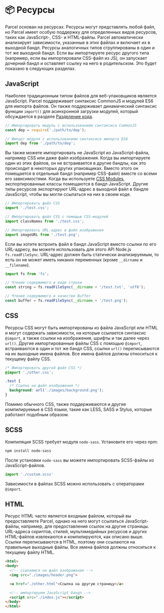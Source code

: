 # 📦 Ресурсы

Parcel основан на ресурсах. Ресурсы могут представлять любой файл, но Parcel имеет особую поддержку для определенных видов ресурсов, таких как JavaScript-, CSS- и HTML-файлы. Parcel автоматически анализирует зависимости, указанные в этих файлах и включает их в выходной бандл. Ресурсы аналогичных типов сгруппированы в один и тот же выходной бандл. Если вы импортируете ресурс другого типа (например, если вы импортировали CSS-файл из JS), он запускает дочерний бандл и оставляет ссылку на него в родительском. Это будет показано в следующих разделах.

## JavaScript

Наиболее традиционным типом файлов для веб-упаковщиков является JavaScript. Parcel поддерживает синтаксис CommonJS и модулей ES6 для импорта файлов. Он также поддерживает динамический синтаксис функции `import()` для асинхронной загрузки модулей, который обсуждается в разделе [Разделение кода](code_splitting.html).

```javascript
// Импортировать модуль с использованием синтаксиса CommonJS
const dep = require('./path/to/dep');

// Импорт модуля с использованием синтаксиса импорта ES6
import dep from './path/to/dep';
```

Вы также можете импортировать не JavaScript из JavaScript-файла, например CSS или даже файл изображения. Когда вы импортируете один из этих файлов, он не встраивается в другие бандлы, как это происходит в некоторых других упаковщиках. Вместо этого он помещается в отдельный бандл (например CSS-файл) вместе со всеми его зависимостями. Когда вы используете [CSS Modules](https://github.com/css-modules/css-modules), экспортированные классы помещаются в бандл JavaScript. Другие типы ресурсов экспортируют URL-адрес в выходной файл в бандле JavaScript, чтобы вы могли ссылаться на них в своем коде.

```javascript
// Импортировать файл CSS
import './test.css';

// Импортировать файл CSS с помощью CSS-модулей
import classNames from './test.css';

// Импортировать URL-адрес в файл изображения
import imageURL from './test.png';
```

Если вы хотите встроить файл в бандл JavaScript вместо ссылки по его URL-адресу, вы можете использовать для этого API Node.js `fs.readFileSync`. URL-адрес должен быть статически анализируемым, то есть он не может иметь никаких переменных (кроме `__dirname` и `__filename`).

```javascript
import fs from 'fs';

// Чтение содержимого в виде строки
const string = fs.readFileSync(__dirname + '/test.txt', 'utf8');

// Чтение содержимого в качестве Buffer
const buffer = fs.readFileSync(__dirname + '/test.png');
```

## CSS

Ресурсы CSS могут быть импортированы из файла JavaScript или HTML и могут содержать зависимости, на которые ссылается синтаксис `@import`, а также ссылки на изображения, шрифты и так далее через `url()`. Другие импортированные файлы CSS с помощью `@import`, встраиваются в один и тот же бандл CSS, ссылки `url()` переписываются на их выходные имена файлов. Все имена файлов должны относиться к текущему файлу CSS.

```css
/* Импортировать другой файл CSS */
@import './other.css';

.test {
  /* Ссылка на файл изображения */
  background: url('./images/background.png');
}
```

Помимо обычного CSS, также поддерживаются и другие компилируемые в CSS языки, такие как LESS, SASS и Stylus, которые работают подобным образом.

## SCSS

Компиляция SCSS требует модуля `node-sass`. Установите его через npm:

```bash
npm install node-sass
```

После установки `node-sass` вы можете импортировать SCSS-файлы из JavaScript-файлов.

```javascript
import './custom.scss'
```

Зависимости в файлах SCSS можно использовать с операторами `@import`.

## HTML

Ресурс HTML часто является входным файлом, который вы предоставляете Parcel, однако на него могут ссылаться JavaScript-файлы, например, для предоставления ссылок на другие страницы. URL-адреса скриптов, стилей, мультимедийных ресурсов и других HTML-файлов извлекаются и компилируются, как описано выше. Ссылки переписываются в HTML, поэтому они ссылаются на правильные выходные файлы. Все имена файлов должны относиться к текущему файлу HTML.

```html
<html>
<body>
  <!-- ссылаемся на файл изображения -->
  <img src="./images/header.png">

  <a href="./other.html">Ссылка на другую страницу</a>

  <!-- импортируем JavaScript бандл -->
  <script src="./index.js"></script>
</body>
</html>
```
